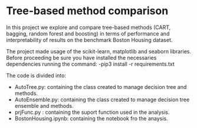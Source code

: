 # Tree-based method comparison

In this project we explore and compare tree-based methods (CART, bagging, random forest and boosting) in terms of performance and interpretability of results on the benchmark Boston Housing dataset.

The project made usage of the scikit-learn, matplotlib and seaborn libraries.
Before proceeding be sure you have installed the necessaries dependencies
running the command:
-pip3 install -r requirements.txt 


The code is divided into:
- AutoTree.py: containing the class created to manage decision tree and methods.
- AutoEnsemble.py: containing the class created to manage decision tree ensemble and methods.
- prjFunc.py : containing the suport function used in the analysis.
- BostonHousing.ipynb: containing the notebook fro the anaysis.
 
